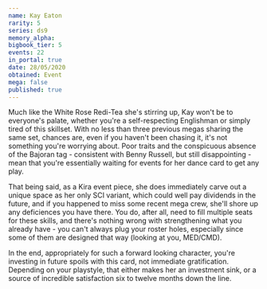 ```yaml
---
name: Kay Eaton
rarity: 5
series: ds9
memory_alpha:
bigbook_tier: 5
events: 22
in_portal: true
date: 28/05/2020
obtained: Event
mega: false
published: true
---
```


Much like the White Rose Redi-Tea she's stirring up, Kay won't be to everyone's palate, whether you're a self-respecting Englishman or simply tired of this skillset. With no less than three previous megas sharing the same set, chances are, even if you haven't been chasing it, it's not something you're worrying about. Poor traits and the conspicuous absence of the Bajoran tag - consistent with Benny Russell, but still disappointing - mean that you're essentially waiting for events for her dance card to get any play.

That being said, as a Kira event piece, she does immediately carve out a unique space as her only SCI variant, which could well pay dividends in the future, and if you happened to miss some recent mega crew, she'll shore up any deficiences you have there. You do, after all, need to fill multiple seats for these skills, and there's nothing wrong with strengthening what you already have - you can't always plug your roster holes, especially since some of them are designed that way (looking at you, MED/CMD).

In the end, appropriately for such a forward looking character, you're investing in future spoils with this card, not immediate gratification. Depending on your playstyle, that either makes her an investment sink, or a source of incredible satisfaction six to twelve months down the line.
